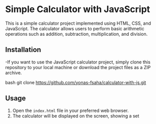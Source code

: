 # Simple Calculator with JavaScript

This is a simple calculator project implemented using HTML, CSS, and JavaScript. The calculator allows users to perform basic arithmetic operations such as addition, subtraction, multiplication, and division.

## Installation

-If you want to use the JavaScript calculator project, simply clone this repository to your local machine or download the project files as a ZIP archive.

bash
git clone https://github.com/yonas-fsaha/calculator-with-js.git


## Usage

1. Open the `index.html` file in your preferred web browser.
2. The calculator will be displayed on the screen, showing a set
